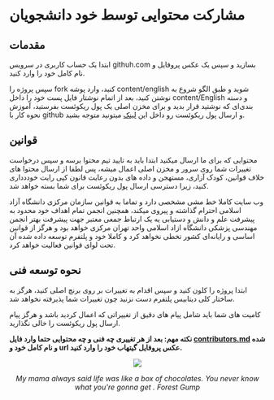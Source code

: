 # مشارکت محتوایی توسط خود دانشجویان


## مقدمات

ابتدا یک حساب کاربری در سرویس githuh.com بسازید و سپس یک عکس پروفایل و نام کامل خود را وارد کنید.

سپس پروژه را fork کنید، وارد پوشه content/english شوید و طبق الگو شروع به نوشتن کنید، بعد از اتمام نوشتار فایل پست خود را داخل content/English و دسته بندی‌ای که نوشتید قرار بدید و برای مخزن اصلی یک پول ریکوئست بفرستید، آموزش نحوه کار با github و ارسال پول ریکوئست رو داخل این [لینک](https://docs.github.com/en/pull-requests/collaborating-with-pull-requests/proposing-changes-to-your-work-with-pull-requests/creating-a-pull-request) میتونید متوجه بشید.


## قوانین

محتوایی که برای ما ارسال میکنید ابتدا باید به تایید تیم محتوا برسه و سپس درخواست تغییرات شما روی سرور و مخزن اصلی اعمال میشه، پس لطفا از ارسال محتوا های خلاف قوانین، کودک آزاری، مستهجن و داده های بدون رعایت قانون کپی رایت خوددداری کنید، زیرا دسترسی ارسال پول ریکوئست برای شما بسته خواهد شد.

وب سایت کاملا خط مشی مشخصی دارد و تماما به قوانین سازمان مرکزی دانشگاه آزاد اسلامی احترام گذاشته و پیروی میکند، همچنین انجمن تمام اهداف خود محدود به پیشرفت علم و دانش و دستیابی یه یک ارتباط جمعی معتبر جهت پیشرفت بهتر انجمن مهندسی پزشکی دانشگاه ازاد اسلامی واحد تهران مرکزی خواهد بود و هرگز از قوانین اساسی و رایانه‌ای کشور تخطی نخواهد کرد و کاملا خود و پلتفرم توسعه داده شده آن تحت لوای قوانین فعالیت خواهد کرد.


## نحوه توسعه فنی

ابتدا پروژه را کلون کنید و سپس اقدام به تغییرات بر روی برنچ اصلی کنید، هرگز به ساختار کلی دیتابیس پلتفرم دست نزنید چون تغییرات شما پذیرفته نخواهد شد.

کامیت های شما باید شامل پیام های دقیق از تغییراتی که اعمال کردید باشد و هرگز پیام ارسال پول ریکوئست را خالی نگذاريد.


**نکته مهم: بعد از هر تغییری چه فنی و چه محتوایی حتما وارد فایل [contributors.md](contributors.md) شده و نام کامل خود و url عکس پروفایل گیتهاب خود را وارد کنید.**


<div align="center">
  <img src="https://raw.githubusercontent.com/Mehranalam/Medical-Engineering-Association/e5d406cf77bc3ba004486f085bed0bbcb5caa5c8/static/images/Vincent_van_Gogh_-_Wheatfield_with_crows_-_Google_Art_Project.jpg"/>
  <p><i>My mama always said life was like a box of chocolates. You never know what you're gonna get . Forest Gump</i></p>
</div>
